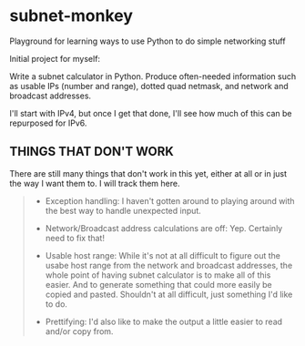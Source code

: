 # subnet-monkey
Playground for learning ways to use Python to do simple networking stuff

Initial project for myself:

Write a subnet calculator in Python. Produce often-needed information such as usable IPs (number and range), dotted quad netmask, and network and broadcast addresses.

I'll start with IPv4, but once I get that done, I'll see how much of this can be repurposed for IPv6.

## THINGS THAT DON'T WORK

There are still many things that don't work in this yet, either at all
or in just the way I want them to. I will track them here.

> * Exception handling: I haven't gotten around to playing around with the best way to handle unexpected input.
>
> * Network/Broadcast address calculations are off: Yep. Certainly need to fix that!
>
> * Usable host range: While it's not at all difficult to figure out the usabe host range from the network and broadcast addresses, the whole point of having subnet calculator is to make all of this easier. And to generate something that could more easily be copied and pasted. Shouldn't at all difficult, just something I'd like to do.
>
> * Prettifying: I'd also like to make the output a little easier to read and/or copy from.
